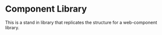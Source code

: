# Component Library

This is a stand in library that replicates the structure for a web-component library.